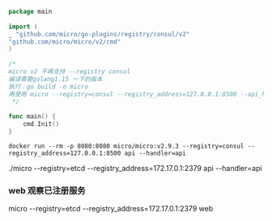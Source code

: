 ```go
package main
 
import (
_ "github.com/micro/go-plugins/registry/consul/v2"
"github.com/micro/micro/v2/cmd"
)
 
/*
micro v2 不再支持 --registry consul
编译需要golang1.15 一下的版本
执行：go build -o micro
再使用 micro --registry=consul --registry_address=127.0.0.1:8500 --api_handler=api api...执行命令
 */
 
func main() {
	cmd.Init()
}
```



`docker run --rm -p 8080:8080 micro/micro:v2.9.3 --registry=consul --registry_address=127.0.0.1:8500 api --handler=api`

./micro --registry=etcd --registry_address=172.17.0.1:2379 api --handler=api

### web 观察已注册服务
micro --registry=etcd --registry_address=172.17.0.1:2379 web

